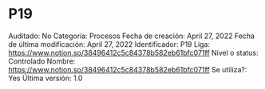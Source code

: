 # P19

Auditado: No
Categoría: Procesos
Fecha de creación: April 27, 2022
Fecha de última modificación: April 27, 2022
Identificador: P19
Liga: https://www.notion.so/38496412c5c84378b582eb61bfc071ff 
Nivel o status: Controlado
Nombre: https://www.notion.so/38496412c5c84378b582eb61bfc071ff 
Se utiliza?: Yes
Última versión: 1.0